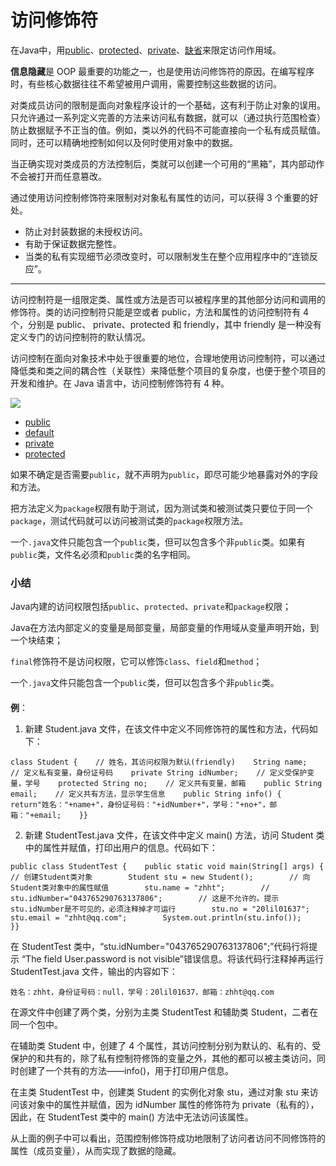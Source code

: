 # 访问修饰符

在Java中，用[public]()、[protected]()、[private]()、[缺省]()来限定访问作用域。

**信息隐藏**是 OOP 最重要的功能之一，也是使用访问修饰符的原因。在编写程序时，有些核心数据往往不希望被用户调用，需要控制这些数据的访问。

对类成员访问的限制是面向对象程序设计的一个基础，这有利于防止对象的误用。只允许通过一系列定义完善的方法来访问私有数据，就可以（通过执行范围检查）防止数据赋予不正当的值。例如，类以外的代码不可能直接向一个私有成员赋值。同时，还可以精确地控制如何以及何时使用对象中的数据。

当正确实现对类成员的方法控制后，类就可以创建一个可用的“黑箱”，其内部动作不会被打开而任意篡改。

通过使用访问控制修饰符来限制对对象私有属性的访问，可以获得 3 个重要的好处。

- 防止对封装数据的未授权访问。
- 有助于保证数据完整性。
- 当类的私有实现细节必须改变时，可以限制发生在整个应用程序中的“连锁反应”。

------

访问控制符是一组限定类、属性或方法是否可以被程序里的其他部分访问和调用的修饰符。类的访问控制符只能是空或者 public，方法和属性的访问控制符有 4 个，分别是 public、 private、protected 和 friendly，其中 friendly 是一种没有定义专门的访问控制符的默认情况。

访问控制在面向对象技术中处于很重要的地位，合理地使用访问控制符，可以通过降低类和类之间的耦合性（关联性）来降低整个项目的复杂度，也便于整个项目的开发和维护。在 Java 语言中，访问控制修饰符有 4 种。



![](D:/Data/typora/photo/%E5%9B%BE%E7%89%8733-16665890630752.png)

- [public]()
- [default]()
- [private]()
- [protected]()

如果不确定是否需要`public`，就不声明为`public`，即尽可能少地暴露对外的字段和方法。

把方法定义为`package`权限有助于测试，因为测试类和被测试类只要位于同一个`package`，测试代码就可以访问被测试类的`package`权限方法。

一个`.java`文件只能包含一个`public`类，但可以包含多个非`public`类。如果有`public`类，文件名必须和`public`类的名字相同。

### 小结

Java内建的访问权限包括`public`、`protected`、`private`和`package`权限；

Java在方法内部定义的变量是局部变量，局部变量的作用域从变量声明开始，到一个块结束；

`final`修饰符不是访问权限，它可以修饰`class`、`field`和`method`；

一个`.java`文件只能包含一个`public`类，但可以包含多个非`public`类。




#### 

**例**：

1. 新建 Student.java 文件，在该文件中定义不同修饰符的属性和方法，代码如下：

```
class Student {    // 姓名，其访问权限为默认(friendly)    String name;    // 定义私有变量，身份证号码    private String idNumber;    // 定义受保护变量，学号    protected String no;    // 定义共有变量，邮箱    public String email;    // 定义共有方法，显示学生信息    public String info() {        return"姓名："+name+"，身份证号码："+idNumber+"，学号："+no+"，邮箱："+email;    }}
```

2. 新建 StudentTest.java 文件，在该文件中定义 main() 方法，访问 Student 类中的属性并赋值，打印出用户的信息。代码如下：

```
public class StudentTest {    public static void main(String[] args) {        // 创建Student类对象        Student stu = new Student();        // 向Student类对象中的属性赋值        stu.name = "zhht";        // stu.idNumber="043765290763137806";        // 这是不允许的。提示stu.idNumber是不可见的，必须注释掉才可运行        stu.no = "20lil01637";        stu.email = "zhht@qq.com";        System.out.println(stu.info());    }}
```

在 StudentTest 类中，“stu.idNumber="043765290763137806";”代码行将提示 “The field User.password is not visible”错误信息。将该代码行注释掉再运行 StudentTest.java 文件，输出的内容如下：

```
姓名：zhht，身份证号码：null，学号：20lil01637，邮箱：zhht@qq.com
```


在源文件中创建了两个类，分别为主类 StudentTest 和辅助类 Student，二者在同一个包中。

在辅助类 Student 中，创建了 4 个属性，其访问控制分别为默认的、私有的、受保护的和共有的，除了私有控制符修饰的变量之外，其他的都可以被主类访问，同时创建了一个共有的方法——info()，用于打印用户信息。

在主类 StudentTest 中，创建类 Student 的实例化对象 stu，通过对象 stu 来访问该对象中的属性并赋值，因为 idNumber 属性的修饰符为 private（私有的），因此，在 StudentTest 类中的 main() 方法中无法访问该属性。

从上面的例子中可以看出，范围控制修饰符成功地限制了访问者访问不同修饰符的属性（成员变量），从而实现了数据的隐藏。